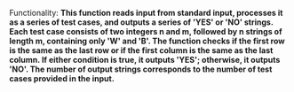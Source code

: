 Functionality: **This function reads input from standard input, processes it as a series of test cases, and outputs a series of 'YES' or 'NO' strings. Each test case consists of two integers n and m, followed by n strings of length m, containing only 'W' and 'B'. The function checks if the first row is the same as the last row or if the first column is the same as the last column. If either condition is true, it outputs 'YES'; otherwise, it outputs 'NO'. The number of output strings corresponds to the number of test cases provided in the input.**